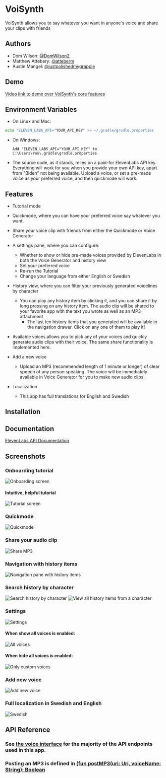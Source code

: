 
# VoiSynth

VoiSynth allows you to say whatever you want in anyone's voice and share your clips with friends


## Authors

- Dom Wilson: [@DomWilson2](https://github.com/DomWilson2)
- Matthew Attebery: [@atteberm](https://github.com/atteberm)
- Austin Mangel: [@justpolishedmygrapple](https://github.com/justpolishedmygrapple)

## Demo

[Video link to demo over VoiSynth's core features](https://www.youtube.com/watch?v=I5Kk7PHrp50)


## Environment Variables

* On Linux and Mac: 
```bash
echo "ELEVEN_LABS_API="YOUR_API_KEY" >> ~/.gradle/gradle.properties
```

* On Windows:
    ```
    Add "ELEVEN_LABS_API="YOUR_API_KEY" to C:\Users\You\.gradle\gradle.properties
    ```
* The source code, as it stands, relies on a paid-for ElevenLabs API key. Everything will work for you when you provide your own API key, apart from "Biden" not being available. Upload a voice, or set a pre-made voice as your preferred voice, and then quickmode will work. 
## Features

- Tutorial mode
- Quickmode, where you can have your preferred voice say whatever you want.
- Share your voice clip with friends from either the Quickmode or Voice Generator
- A settings pane, where you can configure:

    * Whether to show or hide pre-made voices provided by ElevenLabs in both the Voice Generator and history view
    * Set your preferred voice
    * Re-run the Tutorial
    * Change your language from either English or Swedish

- History view, where you can filter your previously generated voicelines by character
    * You can play any history item by clicking it, and you can share it by long pressing on any history item. The audio clip will be shared to your favorite app with the text you wrote as well as an MP3 attachment
        * The last ten history items that you generated will be available in the navigation drawer. Click on any one of them to play it!

- Available voices allows you to pick any of your voices and quickly generate audio clips with their voice. The same share functionality is implemented here.

- Add a new voice
    * Upload an MP3 (recommended length of 1 minute or longer) of clear speech of any person speaking. The voice will be immediately available in Voice Generator for you to make new audio clips.

- Localization
    * This app has full translations for English and Swedish

## Installation


## Documentation

[ElevenLabs API Documentation](https://api.elevenlabs.io/docs)


## Screenshots

### Onboarding tutorial
![Onboarding screen](https://i.imgur.com/VR9Kc9O.png)
#### Intuitive, helpful tutorial
![Tutorial screen](https://i.imgur.com/svVa8XG.png)
### Quickmode 
![Quickmode](https://i.imgur.com/d7NbaWq.png)
### Share your audio clip
![Share MP3](https://i.imgur.com/hpm1INk.png)
### Navigation with history items
![Navigation pane with history items](https://i.imgur.com/j7uBKyL.png)
### Search history by character
![Search history by character](https://i.imgur.com/ugJUFOz.png)
![View all history items from a character](https://i.imgur.com/AmMaZQ5.png)
### Settings
![Settings](https://i.imgur.com/agaQ1Uz.png)
####  When show all voices is enabled:
 ![All voices](https://i.imgur.com/BJGgxuY.png)
 ####  When hide all voices is enabled:
 ![Only custom voices](https://i.imgur.com/UcdFa8M.png)
 
 ### Add new voice
![Add new voice](https://i.imgur.com/FcCQ2Du.png)
### Full localization in Swedish and English
![Swedish](https://i.imgur.com/xE6XZEt.png)


## API Reference

### See [the voice interface](https://github.com/osu-cs492-w23/final-project-ai-voice/blob/austin-splash/app/src/main/java/com/example/myapplication/ui/VoiceInterface.kt) for the majority of the API endpoints used in this app. 
### Posting an MP3 is defined in [(fun postMP3(uri: Uri, voiceName: String): Boolean](https://github.com/osu-cs492-w23/final-project-ai-voice/blob/austin-splash/app/src/main/java/com/example/myapplication/fragments/AddVoiceFragment.kt)

